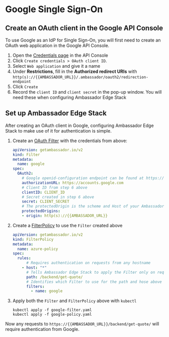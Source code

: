 # Google Single Sign-On

## Create an OAuth client in the Google API Console

To use Google as an IdP for Single Sign-On, you will first need to create an OAuth web application in the Google API Console.

1. Open the [Credentials page](https://console.developers.google.com/apis/credentials) in the API Console
2. Click `Create credentials > OAuth client ID`.
3. Select `Web application` and give it a name
4. Under **Restrictions**, fill in the **Authorized redirect URIs**
   with `http(s)://{{AMBASSADOR_URL}}/.ambassador/oauth2/redirection-endpoint`
5. Click `Create` 
6. Record the `client ID` and `client secret` in the pop-up window. You will need these when configuring Ambassador Edge Stack

## Set up Ambassador Edge Stack

After creating an OAuth client in Google, configuring Ambassador Edge Stack to make use of it for authentication is simple.

1. Create an [OAuth Filter](../../../topics/using/filters/oauth2) with the credentials from above:

    ```yaml
    apiVersion: getambassador.io/v2
    kind: Filter
    metadata:
      name: google
    spec:
      OAuth2:
        # Google openid-configuration endpoint can be found at https://accounts.google.com/.well-known/openid-configuration
        authorizationURL: https://accounts.google.com
        # Client ID from step 6 above
        clientID: CLIENT_ID
        # Secret created in step 6 above
        secret: CLIENT_SECRET
        # The protectedOrigin is the scheme and Host of your Ambassador endpoint
        protectedOrigins:
        - origin: http(s)://{{AMBASSADOR_URL}}
    ```
2. Create a [FilterPolicy](../../../topics/using/filters/) to use the `Filter` created above

    ```yaml
    apiVersion: getambassador.io/v2
    kind: FilterPolicy
    metadata:
      name: azure-policy
    spec:
      rules:
          # Requires authentication on requests from any hostname
        - host: "*"
          # Tells Ambassador Edge Stack to apply the Filter only on request to the quote /backend/get-quote/ endpoint 
          path: /backend/get-quote/
          # Identifies which Filter to use for the path and hose above
          filters:
            - name: google
    ```
3. Apply both the `Filter` and `FilterPolicy` above with `kubectl`

    ```
    kubectl apply -f google-filter.yaml
    kubectl apply -f google-policy.yaml
    ```

Now any requests to `https://{{AMBASSADOR_URL}}/backend/get-quote/` will require authentication from Google.
